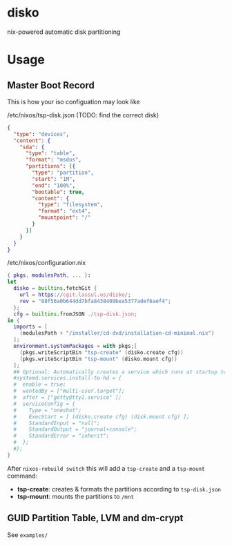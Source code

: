 disko
=====

nix-powered automatic disk partitioning

Usage
=====

Master Boot Record
------------------
This is how your iso configuation may look like

/etc/nixos/tsp-disk.json (TODO: find the correct disk)
```json
{
  "type": "devices",
  "content": {
    "sda": {
      "type": "table",
      "format": "msdos",
      "partitions": [{
        "type": "partition",
        "start": "1M",
        "end": "100%",
        "bootable": true,
        "content": {
          "type": "filesystem",
          "format": "ext4",
          "mountpoint": "/"
        }
      }]
    }
  }
}
```

/etc/nixos/configuration.nix
```nix
{ pkgs, modulesPath, ... }:
let
  disko = builtins.fetchGit {
    url = https://cgit.lassul.us/disko/;
    rev = "88f56a0b644dd7bfa8438409bea5377adef6aef4";
  };
  cfg = builtins.fromJSON ./tsp-disk.json;
in {
  imports = [
    (modulesPath + "/installer/cd-dvd/installation-cd-minimal.nix")
  ];
  environment.systemPackages = with pkgs;[
    (pkgs.writeScriptBin "tsp-create" (disko.create cfg))
    (pkgs.writeScriptBin "tsp-mount" (disko.mount cfg))
  ];
  ## Optional: Automatically creates a service which runs at startup to perform the partitioning
  #systemd.services.install-to-hd = {
  #  enable = true;
  #  wantedBy = ["multi-user.target"];
  #  after = ["getty@tty1.service" ];
  #  serviceConfig = {
  #    Type = "oneshot";
  #    ExecStart = [ (disko.create cfg) (disk.mount cfg) ];
  #    StandardInput = "null";
  #    StandardOutput = "journal+console";
  #    StandardError = "inherit";
  #  };
  #};
}
```

After `nixos-rebuild switch` this will add a `tsp-create` and a `tsp-mount`
command:

- **tsp-create**: creates & formats the partitions according to `tsp-disk.json`
- **tsp-mount**: mounts the partitions to `/mnt`

GUID Partition Table, LVM and dm-crypt
--------------------------------------
See `examples/`
